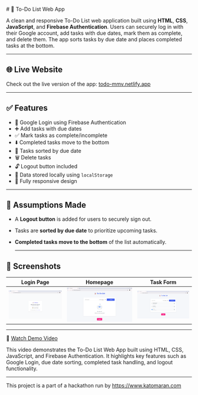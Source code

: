[](url)# 📝 To-Do List Web App

A clean and responsive To-Do List web application built using **HTML**, **CSS**, **JavaScript**, and **Firebase Authentication**. Users can securely log in with their Google account, add tasks with due dates, mark them as complete, and delete them. The app sorts tasks by due date and places completed tasks at the bottom.

---

## 🌐 Live Website

Check out the live version of the app: [todo-mmv.netlify.app](https://todo-mmv.netlify.app/)


---

## ✅ Features

- 🔐 Google Login using Firebase Authentication
- ➕ Add tasks with due dates
- ✅ Mark tasks as complete/incomplete
- ⬇️ Completed tasks move to the bottom
- 📅 Tasks sorted by due date
- 🗑️ Delete tasks
- 🔓 Logout button included
- 💾 Data stored locally using `localStorage`
- 📱 Fully responsive design

---

## 🧠 Assumptions Made

- A **Logout button** is added for users to securely sign out.
- Tasks are **sorted by due date** to prioritize upcoming tasks.
- **Completed tasks move to the bottom** of the list automatically.

  ---


## 📱 Screenshots

| Login Page | Homepage | Task Form |
|------------|----------|-----------|
| ![Login](TodoList/Screenshots/LoginPage.png) | ![Home](TodoList/Screenshots/HomePage.png) | ![Form](TodoList/Screenshots/Tasks.png) |

---

🎥 [Watch Demo Video](https://drive.google.com/file/d/1j4k6nkLrJ4sGIe3l3EUD6Eg_f9hlPY0A/view?usp=drive_link)

This video demonstrates the To-Do List Web App built using HTML, CSS, JavaScript, and Firebase Authentication.
It highlights key features such as Google Login, due date sorting, completed task handling, and logout functionality.

---

This project is a part of a hackathon run by https://www.katomaran.com 

